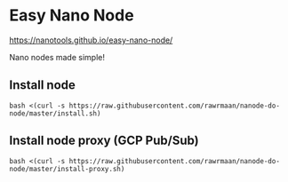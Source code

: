 # Easy Nano Node

https://nanotools.github.io/easy-nano-node/

Nano nodes made simple!

## Install node

```
bash <(curl -s https://raw.githubusercontent.com/rawrmaan/nanode-do-node/master/install.sh)
```

## Install node proxy (GCP Pub/Sub)

```
bash <(curl -s https://raw.githubusercontent.com/rawrmaan/nanode-do-node/master/install-proxy.sh)
```
